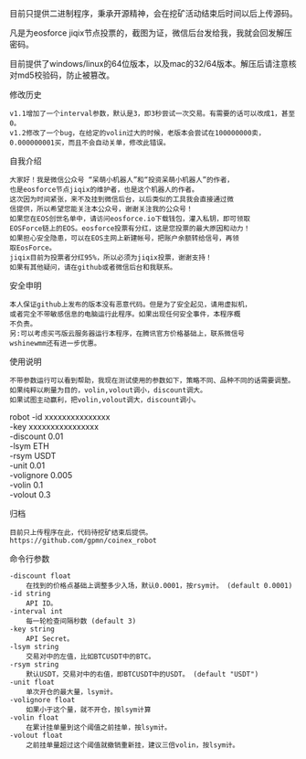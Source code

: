 目前只提供二进制程序，秉承开源精神，会在挖矿活动结束后时间以后上传源码。

凡是为eosforce jiqix节点投票的，截图为证，微信后台发给我，我就会回发解压密码。

目前提供了windows/linux的64位版本，以及mac的32/64版本。解压后请注意核对md5校验码，防止被篡改。  

修改历史  

	v1.1增加了一个interval参数，默认是3，即3秒尝试一次交易。有需要的话可以改成1，甚至0。  
	v1.2修改了一个bug，在给定的volin过大的时候，老版本会尝试在100000000卖，0.000000001买，而且不会自动关单，修改此错误。  


自我介绍  

	大家好！我是微信公众号 “呆萌小机器人”和“投资呆萌小机器人”的作者，  
	也是eosforce节点jiqix的维护者，也是这个机器人的作者。  
	这次因为时间紧张，来不及挂到微信后台，以后类似的工具我会直接通过微
	信提供，所以希望您能关注本公众号，谢谢关注我的公众号！  
	如果您在EOS创世名单中，请访问eosforce.io下载钱包，灌入私钥，即可领取
	EOSForce链上的EOS。eosforce投票有分红，这是您投票的最大原因和动力！
	如果担心安全隐患，可以在EOS主网上新建帐号，把账户余额转给信号，再领
	取EosForce。  
	jiqix目前为投票者分红95%，所以必须为jiqix投票，谢谢支持！  
	如果有其他疑问，请在github或者微信后台和我联系。  
	
安全申明  

	本人保证github上发布的版本没有恶意代码。但是为了安全起见，请用虚拟机，
	或者完全不带敏感信息的电脑运行此程序。如果出现任何安全事件，本程序概
	不负责。  
	另:可以考虑买丐版云服务器运行本程序，在腾讯官方价格基础上，联系微信号
	wshinewmm还有进一步优惠。  
	
使用说明  

    不带参数运行可以看到帮助，我现在测试使用的参数如下，策略不同、品种不同的话需要调整。  
    如果纯粹以刷量为目的，volin,volout调小，discount调大。  
    如果试图主动赢利，把volin,volout调大，discount调小。  
    
robot -id xxxxxxxxxxxxxxx \
   -key xxxxxxxxxxxxxxxx \
   -discount 0.01 \
   -lsym ETH \
   -rsym USDT \
   -unit 0.01 \
   -volignore 0.005\
   -volin 0.1 \
   -volout 0.3  
   
归档  

    目前只上传程序在此，代码待挖矿结束后提供。  
    https://github.com/gpmn/coinex_robot  
    
命令行参数  

    -discount float    
        在找到的价格点基础上调整多少入场，默认0.0001，按rsym计。 (default 0.0001)  
    -id string  
        API ID。  
    -interval int  
        每一轮检查间隔秒数 (default 3)  
    -key string  
        API Secret。  
    -lsym string  
        交易对中的左值，比如BTCUSDT中的BTC。  
    -rsym string  
        默认USDT，交易对中的右值，即BTCUSDT中的USDT。 (default "USDT")  
    -unit float  
        单次开仓的最大量，lsym计。  
    -volignore float  
        如果小于这个量，就不开仓，按lsym计算  
    -volin float  
        在累计挂单量到这个阈值之前挂单，按lsym计。  
    -volout float  
        之前挂单量超过这个阈值就撤销重新挂，建议三倍volin，按lsym计。  
